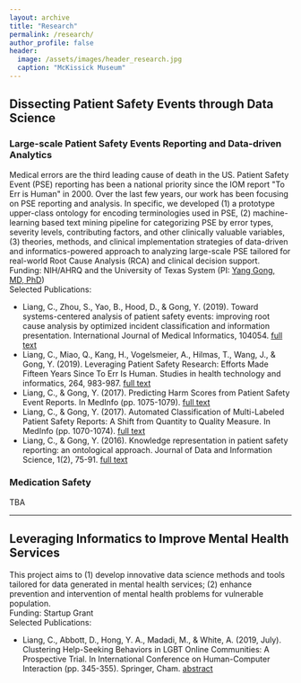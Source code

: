 ```yaml
---
layout: archive
title: "Research"
permalink: /research/
author_profile: false
header:
  image: /assets/images/header_research.jpg
  caption: "McKissick Museum"
---
```



## Dissecting Patient Safety Events through Data Science
### Large-scale Patient Safety Events Reporting and Data-driven Analytics
Medical errors are the third leading cause of death in the US. Patient Safety Event (PSE) reporting has been a national priority since the IOM report "To Err is Human" in 2000. Over the last few years, our work has been focusing on PSE reporting and analysis. In specific, we developed (1) a prototype upper-class ontology for encoding terminologies used in PSE, (2) machine-learning based text mining pipeline for categorizing PSE by error types, severity levels, contributing factors, and other clinically valuable variables, (3) theories, methods, and clinical implementation strategies of data-driven and informatics-powered approach to analyzing large-scale PSE tailored for real-world Root Cause Analysis (RCA) and clinical decision support. <br/>
Funding: NIH/AHRQ and the University of Texas System (PI: [Yang Gong, MD, PhD](https://sbmi.uth.edu/faculty-and-staff/yang-gong.htm))<br/>
Selected Publications:
- Liang, C., Zhou, S., Yao, B., Hood, D., & Gong, Y. (2019). Toward systems-centered analysis of patient safety events: improving root cause analysis by optimized incident classification and information presentation. International Journal of Medical Informatics, 104054. [full text](https://www.sciencedirect.com/science/article/pii/S1386505619308792)
- Liang, C., Miao, Q., Kang, H., Vogelsmeier, A., Hilmas, T., Wang, J., & Gong, Y. (2019). Leveraging Patient Safety Research: Efforts Made Fifteen Years Since To Err Is Human. Studies in health technology and informatics, 264, 983-987. [full text](http://ebooks.iospress.nl/publication/52136)
- Liang, C., & Gong, Y. (2017). Predicting Harm Scores from Patient Safety Event Reports. In MedInfo (pp. 1075-1079). [full text](http://ebooks.iospress.nl/publication/48320)
- Liang, C., & Gong, Y. (2017). Automated Classification of Multi-Labeled Patient Safety Reports: A Shift from Quantity to Quality Measure. In MedInfo (pp. 1070-1074). [full text](http://ebooks.iospress.nl/Extern/EnterMedLine.aspx?ISSN=0926-9630&Volume=245&SPage=1070)
- Liang, C., & Gong, Y. (2016). Knowledge representation in patient safety reporting: an ontological approach. Journal of Data and Information Science, 1(2), 75-91. [full text](https://content.sciendo.com/view/journals/jdis/1/2/article-p75.xml)

### Medication Safety
TBA

---

## Leveraging Informatics to Improve Mental Health Services
This project aims to (1) develop innovative data science methods and tools tailored for data generated in mental health services; (2) enhance prevention and intervention of mental health problems for vulnerable population.<br/>
Funding: Startup Grant<br/>
Selected Publications:
- Liang, C., Abbott, D., Hong, Y. A., Madadi, M., & White, A. (2019, July). Clustering Help-Seeking Behaviors in LGBT Online Communities: A Prospective Trial. In International Conference on Human-Computer Interaction (pp. 345-355). Springer, Cham. [abstract](https://link.springer.com/chapter/10.1007/978-3-030-21902-4_25)





